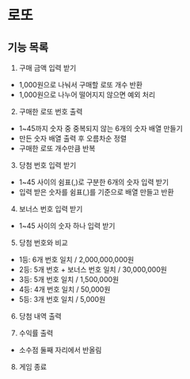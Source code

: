 # 로또

## 기능 목록

1. 구매 금액 입력 받기

- 1,000원으로 나눠서 구매할 로또 개수 반환
- 1,000원으로 나누어 떨어지지 않으면 예외 처리

2. 구매한 로또 번호 출력

- 1~45까지 숫자 중 중복되지 않는 6개의 숫자 배열 만들기
- 만든 숫자 배열 출력 후 오름차순 정렬
- 구매한 로또 개수만큼 반복

3. 당첨 번호 입력 받기

- 1~45 사이의 쉼표(,)로 구분한 6개의 숫자 입력 받기
- 입력 받은 숫자를 쉼표(,)를 기준으로 배열 만들고 반환

4. 보너스 번호 입력 받기

- 1~45 사이의 숫자 하나 입력 받기

5. 당첨 번호와 비교

- 1등: 6개 번호 일치 / 2,000,000,000원
- 2등: 5개 번호 + 보너스 번호 일치 / 30,000,000원
- 3등: 5개 번호 일치 / 1,500,000원
- 4등: 4개 번호 일치 / 50,000원
- 5등: 3개 번호 일치 / 5,000원

6. 당첨 내역 출력

7. 수익률 출력

- 소수점 둘째 자리에서 반올림

8. 게임 종료
